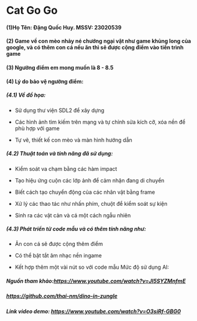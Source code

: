 # **Cat Go Go**
#### (1)Họ Tên: Đặng Quốc Huy. MSSV: 23020539</br>
#### (2) Game về con mèo nhảy né chướng ngại vật như game khủng long của google, và có thêm con cá nếu ăn thì sẽ được cộng điểm vào tiến trình game </br>
#### (3) Ngưỡng điểm em mong muốn là 8 - 8.5</br>
#### (4) Lý do bảo vệ ngưỡng điểm:</br>
##### (4.1) Về đồ họa:</br>
- Sử dụng thư viện SDL2 để xây dựng </br>

- Các hình ảnh tìm kiếm trên mạng và tự chỉnh sửa kích cỡ, xóa nền để phù hợp với game</br>

- Tự vẽ, thiết kế con mèo và màn hình hướng dẫn</br>



##### (4.2) Thuật toán và tính năng đã sử dụng:  </br>
- Kiểm soát va chạm bằng các hàm impact</br>

- Tạo hiệu ứng cuộn các lớp ảnh để cảm nhận đang di chuyển</br>

- Biết cách tạo chuyển động của các nhân vật bằng frame</br>

- Xử lý các thao tác như nhấn phím, chuột để kiểm soát sự kiện</br>
 
- Sinh ra các vật cản và cá một cách ngẫu nhiên</br>

##### (4.3) Phát triển từ code mẫu và có thêm tính năng như:
- Ăn con cá sẽ được cộng thêm điểm

- Có thể bật tắt âm nhạc nền ingame
 
- Kết hợp thêm một vài nút so với code mẫu
Mức độ sử dụng AI:

 
##### Nguồn tham khảo:https://www.youtube.com/watch?v=JI5SYZMnfmE </br>
##### https://github.com/thai-nm/dino-in-zungle
##### Link video demo: https://www.youtube.com/watch?v=O3siRf-GBG0
